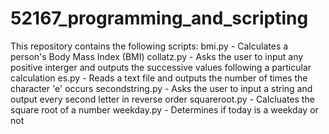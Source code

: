 # 52167_programming_and_scripting
This repository contains the following scripts:
bmi.py - Calculates a person's Body Mass Index (BMI)
collatz.py - Asks the user to input any positive interger and outputs the successive values following a particular calculation
es.py - Reads a text file and outputs the number of times the character 'e' occurs
secondstring.py - Asks the user to input a string and output every second letter in reverse order
squareroot.py - Calcluates the square root of a number
weekday.py - Determines if today is a weekday or not